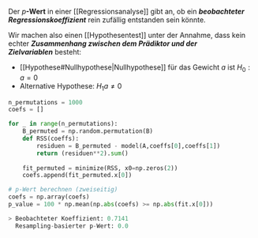 Der $p$**-Wert** in einer [[Regressionsanalyse]] gibt an, ob ein _**beobachteter Regressionskoeffizient**_ rein zufällig entstanden sein könnte. 

Wir machen also einen [[Hypothesentest]] unter der Annahme, dass kein echter _**Zusammenhang zwischen dem Prädiktor und der Zielvariablen**_ besteht:

- [[Hypothese#Nullhypothese|Nullhypothese]] für das Gewicht $a$ ist $H_{0}:a=0$
- Alternative Hypothese: $H_{1}a \neq 0$

```python
n_permutations = 1000
coefs = []

for _ in range(n_permutations):
    B_permuted = np.random.permutation(B)
    def RSS(coeffs):
        residuen = B_permuted - model(A,coeffs[0],coeffs[1])
        return (residuen**2).sum()
    
    fit_permuted = minimize(RSS, x0=np.zeros(2))
    coefs.append(fit_permuted.x[0])

# p-Wert berechnen (zweiseitig)
coefs = np.array(coefs)
p_value = 100 * np.mean(np.abs(coefs) >= np.abs(fit.x[0]))

> Beobachteter Koeffizient: 0.7141
  Resampling-basierter p-Wert: 0.0
```